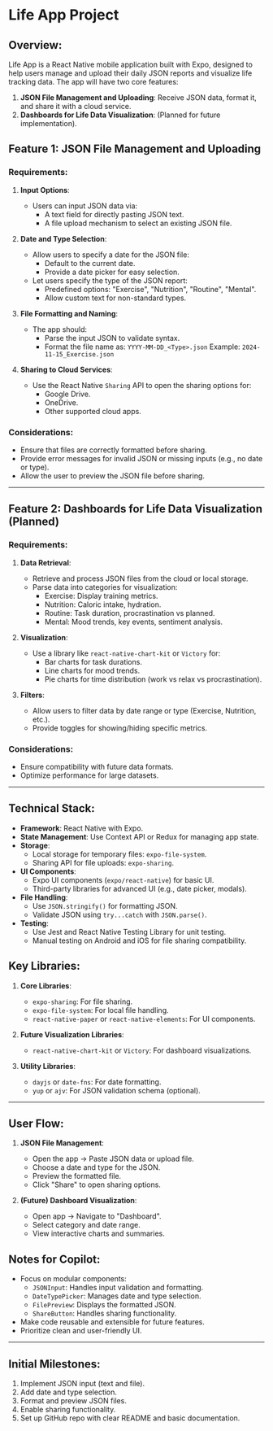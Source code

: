 # Life App Project

## Overview:
Life App is a React Native mobile application built with Expo, designed to help users manage and upload their daily JSON reports and visualize life tracking data. The app will have two core features:
1. **JSON File Management and Uploading**: Receive JSON data, format it, and share it with a cloud service.
2. **Dashboards for Life Data Visualization**: (Planned for future implementation).

## Feature 1: JSON File Management and Uploading
### Requirements:
1. **Input Options**:
   - Users can input JSON data via:
     - A text field for directly pasting JSON text.
     - A file upload mechanism to select an existing JSON file.

2. **Date and Type Selection**:
   - Allow users to specify a date for the JSON file:
     - Default to the current date.
     - Provide a date picker for easy selection.
   - Let users specify the type of the JSON report:
     - Predefined options: "Exercise", "Nutrition", "Routine", "Mental".
     - Allow custom text for non-standard types.

3. **File Formatting and Naming**:
   - The app should:
     - Parse the input JSON to validate syntax.
     - Format the file name as:
       `YYYY-MM-DD_<Type>.json`
       Example: `2024-11-15_Exercise.json`

4. **Sharing to Cloud Services**:
   - Use the React Native `Sharing` API to open the sharing options for:
     - Google Drive.
     - OneDrive.
     - Other supported cloud apps.

### Considerations:
- Ensure that files are correctly formatted before sharing.
- Provide error messages for invalid JSON or missing inputs (e.g., no date or type).
- Allow the user to preview the JSON file before sharing.

---

## Feature 2: Dashboards for Life Data Visualization (Planned)
### Requirements:
1. **Data Retrieval**:
   - Retrieve and process JSON files from the cloud or local storage.
   - Parse data into categories for visualization:
     - Exercise: Display training metrics.
     - Nutrition: Caloric intake, hydration.
     - Routine: Task duration, procrastination vs planned.
     - Mental: Mood trends, key events, sentiment analysis.

2. **Visualization**:
   - Use a library like `react-native-chart-kit` or `Victory` for:
     - Bar charts for task durations.
     - Line charts for mood trends.
     - Pie charts for time distribution (work vs relax vs procrastination).

3. **Filters**:
   - Allow users to filter data by date range or type (Exercise, Nutrition, etc.).
   - Provide toggles for showing/hiding specific metrics.

### Considerations:
- Ensure compatibility with future data formats.
- Optimize performance for large datasets.

---

## Technical Stack:
- **Framework**: React Native with Expo.
- **State Management**: Use Context API or Redux for managing app state.
- **Storage**:
  - Local storage for temporary files: `expo-file-system`.
  - Sharing API for file uploads: `expo-sharing`.
- **UI Components**:
  - Expo UI components (`expo/react-native`) for basic UI.
  - Third-party libraries for advanced UI (e.g., date picker, modals).
- **File Handling**:
  - Use `JSON.stringify()` for formatting JSON.
  - Validate JSON using `try...catch` with `JSON.parse()`.
- **Testing**:
  - Use Jest and React Native Testing Library for unit testing.
  - Manual testing on Android and iOS for file sharing compatibility.

## Key Libraries:
1. **Core Libraries**:
   - `expo-sharing`: For file sharing.
   - `expo-file-system`: For local file handling.
   - `react-native-paper` or `react-native-elements`: For UI components.

2. **Future Visualization Libraries**:
   - `react-native-chart-kit` or `Victory`: For dashboard visualizations.

3. **Utility Libraries**:
   - `dayjs` or `date-fns`: For date formatting.
   - `yup` or `ajv`: For JSON validation schema (optional).

---

## User Flow:
1. **JSON File Management**:
   - Open the app → Paste JSON data or upload file.
   - Choose a date and type for the JSON.
   - Preview the formatted file.
   - Click "Share" to open sharing options.

2. **(Future) Dashboard Visualization**:
   - Open app → Navigate to "Dashboard".
   - Select category and date range.
   - View interactive charts and summaries.

## Notes for Copilot:
- Focus on modular components:
  - `JSONInput`: Handles input validation and formatting.
  - `DateTypePicker`: Manages date and type selection.
  - `FilePreview`: Displays the formatted JSON.
  - `ShareButton`: Handles sharing functionality.
- Make code reusable and extensible for future features.
- Prioritize clean and user-friendly UI.

---

## Initial Milestones:
1. Implement JSON input (text and file).
2. Add date and type selection.
3. Format and preview JSON files.
4. Enable sharing functionality.
5. Set up GitHub repo with clear README and basic documentation.
